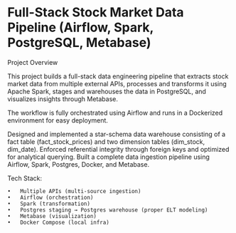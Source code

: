 # Full-Stack Stock Market Data Pipeline (Airflow, Spark, PostgreSQL, Metabase)

Project Overview

This project builds a full-stack data engineering pipeline that extracts stock market data from multiple external APIs, processes and transforms it using Apache Spark, stages and warehouses the data in PostgreSQL, and visualizes insights through Metabase.

The workflow is fully orchestrated using Airflow and runs in a Dockerized environment for easy deployment.

Designed and implemented a star-schema data warehouse consisting of a fact table (fact_stock_prices) and two dimension tables (dim_stock, dim_date). Enforced referential integrity through foreign keys and optimized for analytical querying. Built a complete data ingestion pipeline using Airflow, Spark, Postgres, Docker, and Metabase.


Tech Stack:

	•	Multiple APIs (multi-source ingestion)
	•	Airflow (orchestration)
	•	Spark (transformation)
	•	Postgres staging → Postgres warehouse (proper ELT modeling)
	•	Metabase (visualization)
	•	Docker Compose (local infra)
